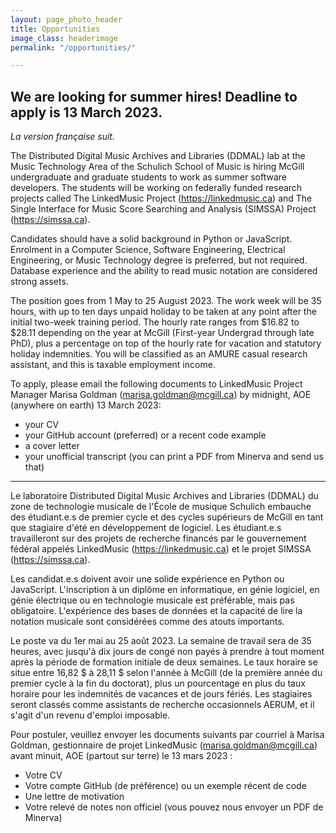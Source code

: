 ```yaml
---
layout: page_photo_header
title: Opportunities
image_class: headerimage
permalink: "/opportunities/"

---
```

## We are looking for summer hires! Deadline to apply is 13 March 2023.

*La version française suit.*

The Distributed Digital Music Archives and Libraries (DDMAL) lab at the Music Technology Area of the Schulich School of Music is hiring McGill undergraduate and graduate students to work as summer software developers. The students will be working on federally funded research projects called The LinkedMusic Project (https://linkedmusic.ca) and The Single Interface for Music Score Searching and Analysis (SIMSSA) Project (https://simssa.ca).

Candidates should have a solid background in Python or JavaScript. Enrolment in a Computer Science, Software Engineering, Electrical Engineering, or Music Technology degree is preferred, but not required. Database experience and the ability to read music notation are considered strong assets.

The position goes from 1 May to 25 August 2023. The work week will be 35 hours, with up to ten days unpaid holiday to be taken at any point after the initial two-week training period. The hourly rate ranges from $16.82 to $28.11 depending on the year at McGill (First-year Undergrad through late PhD), plus a percentage on top of the hourly rate for vacation and statutory holiday indemnities. You will be classified as an AMURE casual research assistant, and this is taxable employment income.

To apply, please email the following documents to LinkedMusic Project Manager Marisa Goldman (marisa.goldman@mcgill.ca) by midnight, AOE (anywhere on earth) 13 March 2023:

-   your CV
-   your GitHub account (preferred) or a recent code example
-   a cover letter
-   your unofficial transcript (you can print a PDF from Minerva and send us that)

-----

Le laboratoire Distributed Digital Music Archives and Libraries (DDMAL) du zone de technologie musicale de l'École de musique Schulich embauche des étudiant.e.s de premier cycle et des cycles supérieurs de McGill en tant que stagiaire d'été en développement de logiciel.  Les étudiant.e.s travailleront sur des projets de recherche financés par le gouvernement fédéral appelés LinkedMusic (https://linkedmusic.ca) et le projet SIMSSA (https://simssa.ca).

Les candidat.e.s doivent avoir une solide expérience en Python ou JavaScript. L'inscription à un diplôme en informatique, en génie logiciel, en génie électrique ou en technologie musicale est préférable, mais pas obligatoire. L'expérience des bases de données et la capacité de lire la notation musicale sont considérées comme des atouts importants.

Le poste va du 1er mai au 25 août 2023. La semaine de travail sera de 35 heures, avec jusqu'à dix jours de congé non payés à prendre à tout moment après la période de formation initiale de deux semaines. Le taux horaire se situe entre 16,82 $ à 28,11 $ selon l'année à McGill (de la première année du premier cycle à la fin du doctorat), plus un pourcentage en plus du taux horaire pour les indemnités de vacances et de jours fériés. Les stagiaires seront classés comme assistants de recherche occasionnels AERUM, et il s'agit d'un revenu d'emploi imposable.

Pour postuler, veuillez envoyer les documents suivants par courriel à Marisa Goldman, gestionnaire de projet LinkedMusic (marisa.goldman@mcgill.ca) avant minuit, AOE (partout sur terre) le 13 mars 2023 :

- Votre CV
- Votre compte GitHub (de préférence) ou un exemple récent de code
- Une lettre de motivation
- Votre relevé de notes non officiel (vous pouvez nous envoyer un PDF de Minerva)